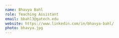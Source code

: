 ```yaml
---
name: Bhavya Bahl
role: Teaching Assistant
email: bbahl3@gatech.edu
website: https://www.linkedin.com/in/bhavya-bahl/
photo: bhavya.jpg
---
```


